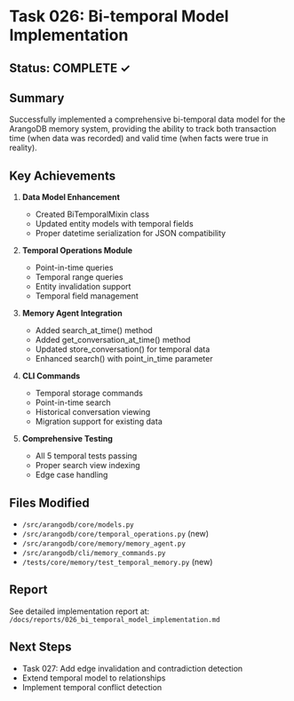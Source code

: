 # Task 026: Bi-temporal Model Implementation

## Status: COMPLETE ✓

## Summary

Successfully implemented a comprehensive bi-temporal data model for the ArangoDB memory system, providing the ability to track both transaction time (when data was recorded) and valid time (when facts were true in reality).

## Key Achievements

1. **Data Model Enhancement**
   - Created BiTemporalMixin class
   - Updated entity models with temporal fields
   - Proper datetime serialization for JSON compatibility

2. **Temporal Operations Module**
   - Point-in-time queries
   - Temporal range queries
   - Entity invalidation support
   - Temporal field management

3. **Memory Agent Integration**
   - Added search_at_time() method
   - Added get_conversation_at_time() method
   - Updated store_conversation() for temporal data
   - Enhanced search() with point_in_time parameter

4. **CLI Commands**
   - Temporal storage commands
   - Point-in-time search
   - Historical conversation viewing
   - Migration support for existing data

5. **Comprehensive Testing**
   - All 5 temporal tests passing
   - Proper search view indexing
   - Edge case handling

## Files Modified

- `/src/arangodb/core/models.py`
- `/src/arangodb/core/temporal_operations.py` (new)
- `/src/arangodb/core/memory/memory_agent.py`
- `/src/arangodb/cli/memory_commands.py`
- `/tests/core/memory/test_temporal_memory.py` (new)

## Report

See detailed implementation report at: `/docs/reports/026_bi_temporal_model_implementation.md`

## Next Steps

- Task 027: Add edge invalidation and contradiction detection
- Extend temporal model to relationships
- Implement temporal conflict detection